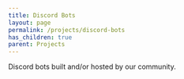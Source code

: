 ```yaml
---
title: Discord Bots
layout: page
permalink: /projects/discord-bots
has_children: true
parent: Projects
---
```


Discord bots built and/or hosted by our community.
